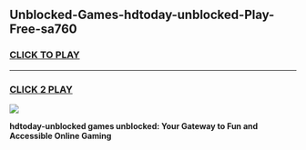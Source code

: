 
## Unblocked-Games-hdtoday-unblocked-Play-Free-sa760
<h3>
<a href="https://premium76.site?title=hdtoday-unblocked&ref=23A">CLICK TO PLAY</a></h3>
<hr>

<h3>
<a href="https://premium76.site?title=hdtoday-unblocked&ref=23A">CLICK 2 PLAY</a>
  
</h3>

<a href="https://premium76.site?title=hdtoday-unblocked&ref=23A"><img src="https://clearcache.store/games.png"></a>


**hdtoday-unblocked games unblocked: Your Gateway to Fun and Accessible Online Gaming**
